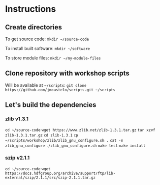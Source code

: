 # Instructions

## Create directories

To get source code:
`mkdir ~/source-code`

To install built software:
`mkdir ~/software`

To store module files:
`mkdir ~/my-module-files`

## Clone repository with workshop scripts

Will be available at `~/scripts`:
`git clone https://github.com/jmcastelo/scripts.git ~/scripts`

## Let's build the dependencies

### zlib v1.3.1

`cd ~/source-code`
`wget https://www.zlib.net/zlib-1.3.1.tar.gz`
`tar xzvf zlib-1.3.1.tar.gz`
`cd zlib-1.3.1`
`cp ~/scripts/workshop/zlib/zlib_gnu_configure.sh .`
`cat -n zlib_gnu_configure`
`./zlib_gnu_configure.sh`
`make test`
`make install`

### szip v2.1.1

`cd ~/source-code`
`wget https://docs.hdfgroup.org/archive/support/ftp/lib-external/szip/2.1.1/src/szip-2.1.1.tar.gz`



